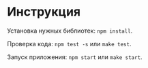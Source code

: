 # Инструкция

Установка нужных библиотек: `npm install`.

Проверка кода: `npm test -s` или `make test`.

Запуск приложения: `npm start` или `make start`.
